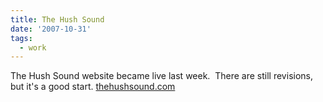 ```yaml
---
title: The Hush Sound
date: '2007-10-31'
tags:
  - work
---
```


The Hush Sound website became live last week.  There are still revisions, but it's a good start. [thehushsound.com](https://www.thehushsound.com)
